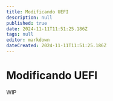 ```yaml
---
title: Modificando UEFI
description: null
published: true
date: 2024-11-11T11:51:25.186Z
tags: null
editor: markdown
dateCreated: 2024-11-11T11:51:25.186Z
---
```


# Modificando UEFI

WIP